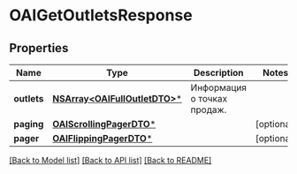 # OAIGetOutletsResponse

## Properties
Name | Type | Description | Notes
------------ | ------------- | ------------- | -------------
**outlets** | [**NSArray&lt;OAIFullOutletDTO&gt;***](OAIFullOutletDTO.md) | Информация о точках продаж. | 
**paging** | [**OAIScrollingPagerDTO***](OAIScrollingPagerDTO.md) |  | [optional] 
**pager** | [**OAIFlippingPagerDTO***](OAIFlippingPagerDTO.md) |  | [optional] 

[[Back to Model list]](../README.md#documentation-for-models) [[Back to API list]](../README.md#documentation-for-api-endpoints) [[Back to README]](../README.md)


